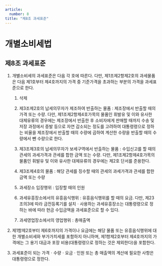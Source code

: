 ```yaml
---
article:
  number: 8
title: "제8조 과세표준"
---
```

# 개별소비세법

## 제8조 과세표준

1. 개별소비세의 과세표준은 다음 각 호에 따른다. 다만, 제1조제2항제2호의 과세물품은 다음 제1호부터 제4호까지의 가격 중 기준가격을 초과하는 부분의 가격을 과세표준으로 한다.

    1. 삭제

    2. 제3조제2호의 납세의무자가 제조하여 반출하는 물품 : 제조장에서 반출할 때의 가격 또는 수량. 다만, 제1조제2항제4호가목의 물품인 휘발유 및 이와 유사한 대체유류의 경우에는 제조장에서 반출한 후 소비자에게 판매할 때까지 수송 및 저장 과정에서 증발 등으로 자연 감소되는 정도를 고려하여 대통령령으로 정하는 비율을 제조장에서 반출할 때의 수량에 곱하여 계산한 수량을 반출할 때의 수량에서 뺀 수량으로 한다.

    3. 제3조제3호의 납세의무자가 보세구역에서 반출하는 물품 : 수입신고를 할 때의 관세의 과세가격과 관세를 합한 금액 또는 수량. 다만, 제1조제2항제4호가목의 물품인 휘발유 및 이와 유사한 대체유류의 경우에는 제2호 단서를 준용한다.

    4. 제3조제4호의 물품 : 해당 관세를 징수할 때의 관세의 과세가격과 관세를 합한 금액 또는 수량

    5. 과세장소 입장행위 : 입장할 때의 인원

    6. 과세유흥장소에서의 유흥음식행위 : 유흥음식행위를 할 때의 요금. 다만, 제23조의3에 따라 금전등록기를 설치ㆍ사용하는 과세유흥장소는 대통령령으로 정하는 바에 따라 현금 수입금액을 과세표준으로 할 수 있다.

    7. 과세영업장소에서의 영업행위 : 총매출액

2. 제1항제2호부터 제6호까지의 가격이나 요금에는 해당 물품 또는 유흥음식행위에 대한 개별소비세와 부가가치세를 포함하지 아니하며, 제1항제2호부터 제4호까지의 가격에는 그 용기 대금과 포장 비용(대통령령으로 정하는 것은 제외한다)을 포함한다.

3. 과세표준이 되는 가격ㆍ수량ㆍ요금ㆍ인원 또는 총 매출액의 계산에 필요한 사항은 대통령령으로 정한다.
